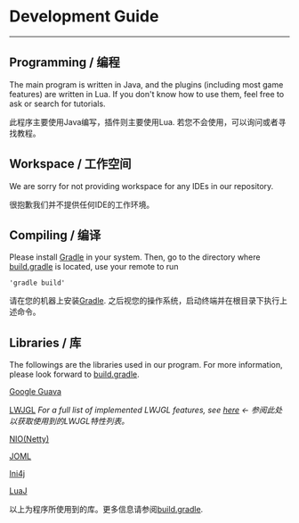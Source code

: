 # Development Guide
---
## Programming / 编程
The main program is written in Java, and the plugins (including most game features) are written in Lua. If you don't know how to use them, feel free to ask or search for tutorials.

此程序主要使用Java编写，插件则主要使用Lua. 若您不会使用，可以询问或者寻找教程。

## Workspace / 工作空间
We are sorry for not providing workspace for any IDEs in our repository.

很抱歉我们并不提供任何IDE的工作环境。

## Compiling / 编译
Please install [Gradle](https://gradle.org/) in your system. Then, go to the directory where [build.gradle](../build.gradle) is located,
use your remote to run

	'gradle build'

请在您的机器上安装[Gradle](https://gradle.org/). 之后视您的操作系统，启动终端并在根目录下执行上述命令。

## Libraries / 库
The followings are the libraries used in our program. For more information, please look forward to [build.gradle](../build.gradle).

[Google Guava](https://github.com/google/guava)


[LWJGL](https://www.lwjgl.org) *For a full list of implemented LWJGL features, see [here](LWJGL_FEATURES.md) ← 参阅此处以获取使用到的LWJGL特性列表。*


[NIO(Netty)](http://netty.io)


[JOML](https://github.com/JOML-CI/JOML)


[Ini4j](http://ini4j.sourceforge.net/)


[LuaJ](http://www.luaj.org)


以上为程序所使用到的库。更多信息请参阅[build.gradle](../build.gradle).
